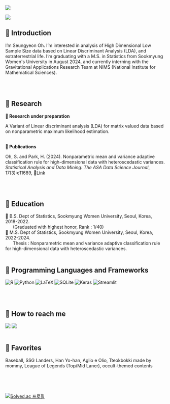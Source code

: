 <a href="https://hits.seeyoufarm.com"><img src="https://hits.seeyoufarm.com/api/count/incr/badge.svg?url=https%3A%2F%2Fgithub.com%2FSeungyeonOh-1999&count_bg=%23F5EBE0&title_bg=%23D6CCC2&icon=&icon_color=%23E7E7E7&title=Visitors&edge_flat=false"/></a>

<img src="https://capsule-render.vercel.app/api?type=cylinder&color=e3d5ca&width=1500&height=150&section=header&text=🧸SY's%20STAT%20LOG🧸&fontSize=60&fontColor=6c584c"/>

<h2>🍩 Introduction </h2>
   I’m Seungyeon Oh. I’m interested in analysis of High Dimensional Low Sample Size data based on Linear Discriminant Analysis (LDA), and extraterrestrial life. I’m graduating with a M.S. in Statistics from Sookmyung Women's University in August 2024, and currently interning with the Gravitational Applications Research Team at NIMS (National Institute for Mathematical Sciences).
   
<br> <br> 

<h2>🍩 Research</h2>
<p><b>🍪 Research under preparation</b></p>
   A Variant of Linear discriminant analysis (LDA) for matrix valued data based on nonparametric maximum likelihood estimation. <br><br>
<p><b>🍪 Publications</b></p>
Oh, S. and Park, H. (2024). Nonparametric mean and variance adaptive
classification rule for high-dimensional data with heteroscedastic variances.
<em>Statistical Analysis and Data Mining: The ASA Data Science Journal</em>,
17(3):e11689, <a href="https://doi.org/10.1002/sam.11689">🔗Link</a>

<br> <br>

<h2>🍩 Education </h2>
🍪 B.S. Dept of Statistics, Sookmyung Women University, Seoul, Korea, 2018-2022. <br>
&nbsp&nbsp&nbsp&nbsp&nbsp&nbsp(Graduated with highest honor, Rank : 1/40) <br>
🍪 M.S. Dept of Statistics, Sookmyung Women University, Seoul, Korea, 2022-2024. <br>
&nbsp&nbsp&nbsp&nbsp&nbsp&nbspThesis : Nonparametric mean and variance adaptive classification rule for high-dimensional data with heteroscedastic variances.
<br> <br>

<h2>🍩 Programming Languages and Frameworks </h2> 
<!DOCTYPE html>
<html lang="en">
<head>
    <meta charset="UTF-8">
    <meta name="viewport" content="width=device-width, initial-scale=1.0">
</head>
<body>
    <div class="inline-images">
        <img src="https://img.shields.io/badge/R-edede9?style=for-the-badge&logo=r&logoColor=white" alt="R">
        <img src="https://img.shields.io/badge/Python-d6ccc2?style=for-the-badge&logo=python&logoColor=white" alt="Python">
        <img src="https://img.shields.io/badge/latex-f5ebe0?style=for-the-badge&logo=latex&logoColor=white" alt="LaTeX">
        <img src="https://img.shields.io/badge/Sqlite-e3d5ca?style=for-the-badge&logo=sqlite&logoColor=white" alt="SQLite">
        <img src="https://img.shields.io/badge/Keras-d5bdaf?style=for-the-badge&logo=keras&logoColor=white" alt="Keras">
        <img src="https://img.shields.io/badge/Streamlit-c9ada7?style=for-the-badge&logo=streamlit&logoColor=white" alt="Streamlit">
    </div>
</body>
</html>



<br> <br>

<div align=left> <h2>🍩 How to reach me</h2> 
  <a href="mailto:woojuinnnn@gmail.com"><img src="https://img.shields.io/badge/gmail-d6ccc2?style=flat-square&logo=gmail&logoColor=white&link=mailto:woojuinnnn@gmail.com"/></a>
  <a href="https://www.instagram.com/sksy000000000?igsh=YWdxdDJiYjdwZzh5&utm_source=qr"><img src="https://img.shields.io/badge/Instagram-f5ebe0?style=flat-square&logo=instagram&logoColor=white&link=https://www.instagram.com/sksy000000000?igsh=YWdxdDJiYjdwZzh5&utm_source=qr"/></a> 
<br> <br>

<h2>🍩 Favorites</h2> 
  Baseball, SSG Landers, Han Yo-han, Aglio e Olio, Tteokbokki made by mommy, League of Legends (Top/Mid Laner), occult-themed contents 

<br><br> 
<h2></h2> 

[![Solved.ac
프로필](http://mazassumnida.wtf/api/v2/generate_badge?boj={handle})](https://solved.ac/{https://github.com/SeungyeonOh-1999})
<!---
SeungyeonOh-1999/SeungyeonOh-1999 is a ✨ special ✨ repository because its `README.md` (this file) appears on your GitHub profile.
You can click the Preview link to take a look at your changes.
--->
